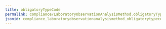 ```yaml
---
title: obligatoryTypeCode
permalink: compliance/LaboratoryObservationAnalysisMethod.obligatoryTypeCode.html
jsonid: compliance_laboratoryobservationanalysismethod_obligatorytypecode
---
```

